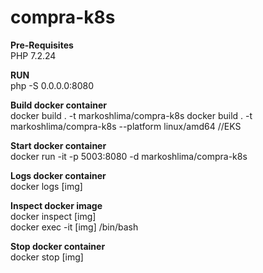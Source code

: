 # compra-k8s

**Pre-Requisites** <br />
PHP 7.2.24

**RUN** <br />
php -S 0.0.0.0:8080

**Build docker container** <br />
docker build . -t markoshlima/compra-k8s
docker build . -t markoshlima/compra-k8s --platform linux/amd64 //EKS

**Start docker container** <br />
docker run -it -p 5003:8080 -d markoshlima/compra-k8s

**Logs docker container** <br />
docker logs [img]

**Inspect docker image** <br />
docker inspect [img] <br />
docker exec -it [img] /bin/bash

**Stop docker container** <br />
docker stop [img]